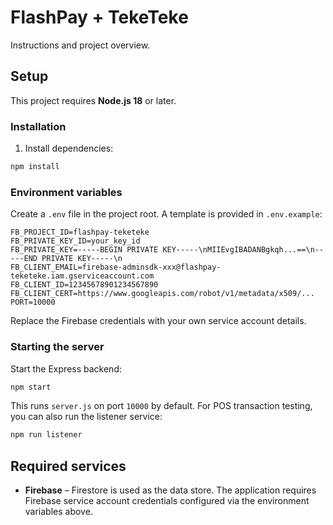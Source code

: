 # FlashPay + TekeTeke

Instructions and project overview.

## Setup

This project requires **Node.js 18** or later.

### Installation

1. Install dependencies:

```bash
npm install
```

### Environment variables

Create a `.env` file in the project root. A template is provided in `.env.example`:

```env
FB_PROJECT_ID=flashpay-teketeke
FB_PRIVATE_KEY_ID=your_key_id
FB_PRIVATE_KEY=-----BEGIN PRIVATE KEY-----\nMIIEvgIBADANBgkqh...==\n-----END PRIVATE KEY-----\n
FB_CLIENT_EMAIL=firebase-adminsdk-xxx@flashpay-teketeke.iam.gserviceaccount.com
FB_CLIENT_ID=12345678901234567890
FB_CLIENT_CERT=https://www.googleapis.com/robot/v1/metadata/x509/...
PORT=10000
```

Replace the Firebase credentials with your own service account details.

### Starting the server

Start the Express backend:

```bash
npm start
```

This runs `server.js` on port `10000` by default. For POS transaction testing, you can also run the listener service:

```bash
npm run listener
```

## Required services

- **Firebase** – Firestore is used as the data store. The application requires Firebase service account credentials configured via the environment variables above.
